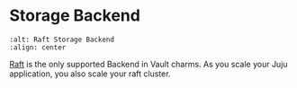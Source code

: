 # Storage Backend

```{image} ../images/backend.png
:alt: Raft Storage Backend
:align: center
```

[Raft](https://developer.hashicorp.com/vault/docs/configuration/storage/raft) is the only supported Backend in Vault charms. As you scale your Juju application, you also scale your raft cluster.
